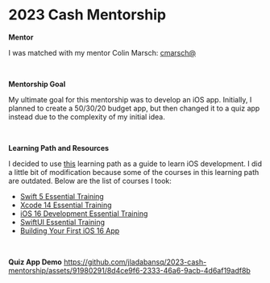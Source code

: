 # 2023 Cash Mentorship

**Mentor**

I was matched with my mentor Colin Marsch: [cmarsch@](https://my.sqprod.co/profile/cmarsch)

 <br/>
 
**Mentorship Goal**

My ultimate goal for this mentorship was to develop an iOS app. Initially, I planned to create a 50/30/20 budget app, but then changed it to a quiz app instead due to the complexity of my initial idea.

 <br/>

**Learning Path and Resources**

I decided to use [this](https://www.linkedin.com/learning/paths/get-started-with-ios-app-development?u=2094516 ) learning path as a guide to learn iOS development. I did a little bit of modification because some of the courses in this learning path are outdated. Below are the list of courses I took:

- [Swift 5 Essential Training](https://www.linkedin.com/learning/swift-5-essential-training?contextUrn=urn%3Ali%3AlyndaLearningPath%3A5a149a5d498eaa2ec62c8fce&u=2094516)
- [Xcode 14 Essential Training](https://www.linkedin.com/learning/xcode-14-essential-training/become-an-xcode-expert?u=2094516)
- [iOS 16 Development Essential Training](https://www.linkedin.com/learning/ios-16-development-essential-training/starting-a-career-in-ios-development?u=2094516)
- [SwiftUI Essential Training](https://www.linkedin.com/learning/swiftui-essential-training-18764703/blowing-minds-in-the-apple-ecosystem-with-swiftui?resume=false&u=2094516)
- [Building Your First iOS 16 App](https://www.linkedin.com/learning/building-your-first-ios-16-app?contextUrn=urn%3Ali%3AlyndaLearningPath%3A5a149a5d498eaa2ec62c8fce&u=2094516)

 <br/>

**Quiz App Demo**
https://github.com/jladabansq/2023-cash-mentorship/assets/91980291/8d4ce9f6-2333-46a6-9acb-4d6af19adf8b





